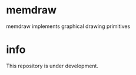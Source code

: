 # memdraw
memdraw implements graphical drawing primitives

# info
This repository is under development. 
